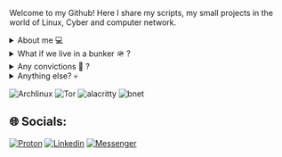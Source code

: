 Welcome to my Github! Here I share my scripts, my small projects in the world of Linux, Cyber and computer network.

<details close><summary> About me 💻 </summary>
Psychology, Criminal sciences and Cybersecurity, that's what distracted me, sometimes... I've been studying all the way to end up like you, doing the same thing in a loop. I am a SOC analyst by day and an OSINT scrapper by night. Otherwise I am an Archlinux user, as you may have noticed - The best functional distro to farm on Diablo IV (btw)</details>

<details close><summary>What if we live in a bunker 🪖 ? </summary>
I mean, it's comfortable, away from noise, from the dictates (the real ones, those with weapons), from false experts, from false enthusiasts, from illogical and cognitive dissonance.</details>

<details close><summary> Any convictions 🔎 ? </summary>
We all walk to the same grave and the same death, we all go through the same bullshit, so as much as we help each other, right? If I can do anything in Cyber and network, and then share it with you, it's cool and it's been useful.
</details>

<details close><summary> Anything else? 💀 </summary>
Manipulation and social engineering control the world ! Or not, maybe, really ? - I let you be spied on, probably no one has anything to hide.
</details>

![Archlinux](https://img.shields.io/badge/Arch_Linux-1793D1?style=for-the-badge&logo=arch-linux&logoColor=white)   ![Tor](https://img.shields.io/badge/Tor_Browser-7D4698?style=for-the-badge&logo=Tor-Browser&logoColor=white) ![alacritty](https://img.shields.io/badge/alacritty-F46D01?style=for-the-badge&logo=alacritty&logoColor=white)  ![bnet](https://img.shields.io/badge/Battle.net-000?style=for-the-badge&logo=battle.net&logoColor=148EFF)

## 🌐 Socials:

[![Proton](https://img.shields.io/badge/ProtonMail-8B89CC?style=for-the-badge&logo=protonmail&logoColor=white)](https://img.shields.io/badge/ProtonMail-8B89CC?style=for-the-badge&logo=protonmail&logoColor=white)
[![Linkedin](https://img.shields.io/badge/LinkedIn-0077B5?style=for-the-badge&logo=linkedin&logoColor=white)](https://img.shields.io/badge/ProtonMail-8B89CC?style=for-the-badge&logo=protonmail&logoColor=white)
[![Messenger](https://img.shields.io/badge/Messenger-00B2FF?style=for-the-badge&logo=messenger&logoColor=white)](https://www.youtube.com/watch?v=tgTUtfb0Ok8)

